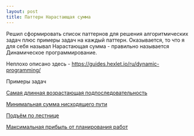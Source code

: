 ```yaml
---
layout: post
title: Паттерн Нарастающая сумма
---
```


Решил сформировать список паттернов для решения алгоритмических задач плюс примеры задач на каждый паттерн. Оказывается, то что я для себя называл Нарастающая сумма - правильно называется Динамическое программирование.

Неплохо описано здесь - https://guides.hexlet.io/ru/dynamic-programming/

Примеры задач

[Самая длинная возрастающая подпоследовательность](https://leetcode.com/problems/longest-increasing-subsequence/)

[Минимальная сумма нисходящего пути](https://leetcode.com/problems/minimum-falling-path-sum/)

[Подъём по лестнице](https://leetcode.com/problems/climbing-stairs/)

[Максимальная прибыль от планирования работ](https://leetcode.com/problems/maximum-profit-in-job-scheduling/)